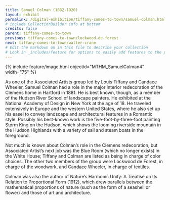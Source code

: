 ```yaml
---
title: Samuel Colman (1832-1920)
layout: exhibit
permalink: /digital-exhibition/tiffany-comes-to-town/samuel-colman.html
# include CollectionBuilder info at bottom
credits: false
parent: tiffany-comes-to-town
previous: tiffany-comes-to-town/lockwood-de-forest
next: tiffany-comes-to-town/walter-crane
# Edit the markdown on in this file to describe your collection
# Look in _includes/feature for options to easily add features to the page
---
```


{% include feature/image.html objectid="MTHM_SamuelColman4" width="75" %}

As one of the Associated Artists group led by Louis Tiffany and Candace Wheeler, Samuel Colman had a role in the major interior redecoration of the Clemens home in Hartford in 1881. He is best known, though, as a member of the Hudson River School of landscape painters. He exhibited at the National Academy of Design in New York at the age of 18. He traveled extensively in Europe and the western United States, where he also set up his easel to convey landscape and architectural features in a Romantic style. Possibly his best-known work is the five-foot-by-three-foot painting Storm King on the Hudson, which shows the looming riverside mountain in the Hudson Highlands with a variety of sail and steam boats in the foreground. 

Not much is known about Colman’s role in the Clemens redecoration, but Associated Artist’s next job was the Blue Room (which no longer exists) in the White House; Tiffany and Colman are listed as being in charge of color choices. The other two members of the group were Lockwood de Forest, in charge of the woodwork, and Candace Wheeler, in charge of textiles.

Colman was also the author of Nature’s Harmonic Unity: A Treatise on Its Relation to Proportional Form (1912), which drew parallels between the mathematical proportions of nature (such as the form of a seashell or  flower) and those of art and architecture.
